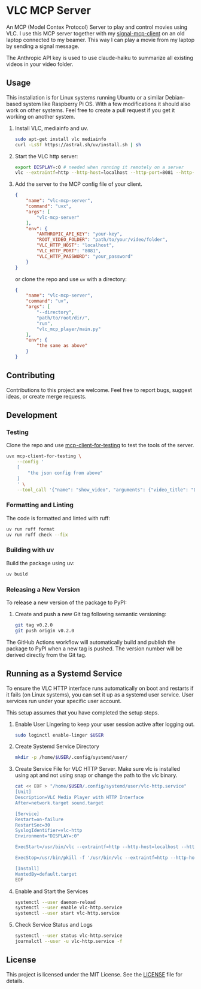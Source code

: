 # VLC MCP Server

An MCP (Model Contex Protocol) Server to play and control movies using VLC.
I use this MCP server together with my [signal-mcp-client](https://github.com/piebro/signal-mcp-client) on an old laptop connected to my beamer.
This way I can play a movie from my laptop by sending a signal message.

The Anthropic API key is used to use claude-haiku to summarize all existing videos in your video folder.

## Usage

This installation is for Linux systems running Ubuntu or a similar Debian-based system like Raspberry Pi OS.
With a few modifications it should also work on other systems.
Feel free to create a pull request if you get it working on another system.

1. Install VLC, mediainfo and uv.
    ```bash
    sudo apt-get install vlc mediainfo
    curl -LsSf https://astral.sh/uv/install.sh | sh
    ```

2. Start the VLC http server:
    ```bash
    export DISPLAY=:0 # needed when running it remotely on a server
    vlc --extraintf=http --http-host=localhost --http-port=8081 --http-password=your_password
    ```
3. Add the server to the MCP config file of your client.
    ```json
    {
        "name": "vlc-mcp-server",
        "command": "uvx",
        "args": [
            "vlc-mcp-server"
        ],
        "env": {
            "ANTHROPIC_API_KEY": "your-key",
            "ROOT_VIDEO_FOLDER": "path/to/your/video/folder",
            "VLC_HTTP_HOST": "localhost",
            "VLC_HTTP_PORT": "8081",
            "VLC_HTTP_PASSWORD": "your_password"
        }
    }
    ```

    or clone the repo and use `uv` with a directory:

    ```json
    {
        "name": "vlc-mcp-server",
        "command": "uv",
        "args": [
            "--directory",
            "path/to/root/dir/",
            "run",
            "vlc_mcp_player/main.py"
        ],
        "env": {
            "the same as above"
        }
    }
    ```

## Contributing

Contributions to this project are welcome. Feel free to report bugs, suggest ideas, or create merge requests.


## Development

### Testing

Clone the repo and use [mcp-client-for-testing](https://github.com/piebro/mcp-client-for-testing) to test the tools of the server.

```bash
uvx mcp-client-for-testing \
    --config '
    [
        "the json config from above"
    ]
    ' \
    --tool_call '{"name": "show_video", "arguments": {"video_title": "David Lynch - Dune", "subtitle_language_code": "en"}}'
```

### Formatting and Linting

The code is formatted and linted with ruff:

```bash
uv run ruff format
uv run ruff check --fix
```

### Building with uv

Build the package using uv:

```bash
uv build
```

### Releasing a New Version

To release a new version of the package to PyPI:

1. Create and push a new Git tag following semantic versioning:
   ```bash
   git tag v0.2.0
   git push origin v0.2.0
   ```

The GitHub Actions workflow will automatically build and publish the package to PyPI when a new tag is pushed. The version number will be derived directly from the Git tag.

## Running as a Systemd Service

To ensure the VLC HTTP interface runs automatically on boot and restarts if it fails (on Linux systems), you can set it up as a systemd user service.
User services run under your specific user account.

This setup assumes that you have completed the setup steps.

1. Enable User Lingering to keep your user session active after logging out.
    ```bash
    sudo loginctl enable-linger $USER
    ```

2. Create Systemd Service Directory
    ```bash
    mkdir -p /home/$USER/.config/systemd/user/
    ```
3. Create Service File for VLC HTTP Server.
Make sure vlc is installed using apt and not using snap or change the path to the vlc binary.
    ```bash
    cat << EOF > "/home/$USER/.config/systemd/user/vlc-http.service"
    [Unit]
    Description=VLC Media Player with HTTP Interface
    After=network.target sound.target

    [Service]
    Restart=on-failure
    RestartSec=30
    SyslogIdentifier=vlc-http
    Environment="DISPLAY=:0"

    ExecStart=/usr/bin/vlc --extraintf=http --http-host=localhost --http-port=8081 --http-password=your_password

    ExecStop=/usr/bin/pkill -f '/usr/bin/vlc --extraintf=http --http-host=localhost --http-port=8080'

    [Install]
    WantedBy=default.target
    EOF
    ```

4. Enable and Start the Services
    ```bash
    systemctl --user daemon-reload
    systemctl --user enable vlc-http.service
    systemctl --user start vlc-http.service
    ```


5. Check Service Status and Logs
    ```bash
    systemctl --user status vlc-http.service
    journalctl --user -u vlc-http.service -f
    ```

## License

This project is licensed under the MIT License. See the [LICENSE](LICENSE) file for details.